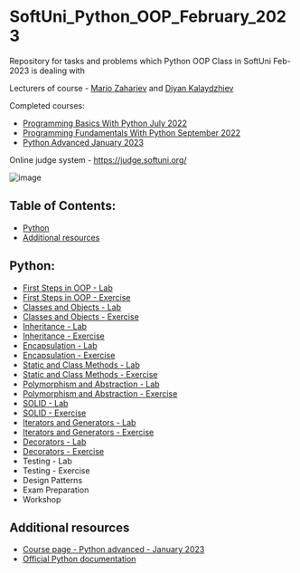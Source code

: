 # SoftUni_Python_OOP_February_2023
Repository for tasks and problems which Python OOP Class in SoftUni Feb-2023 is dealing with

Lecturers of course - [Mario Zahariev](https://github.com/zahariev-webbersof) and [Diyan Kalaydzhiev](https://github.com/DiyanKalaydzhiev23)



Completed courses:
- [Programming Basics With Python July 2022](https://github.com/KaloyanLevenov/programming_fundamentals_python_september_2022/tree/main/001_programming_basics_with_python_july_2022)
- [Programming Fundamentals With Python September 2022](https://github.com/KaloyanLevenov/programming_fundamentals_python_september_2022)
- [Python Advanced January 2023](https://github.com/KaloyanLevenov/python_advanced_SoftUni_Jan_2023)

Online judge system - https://judge.softuni.org/

![image](https://user-images.githubusercontent.com/68993494/185683680-bcfefe65-88fb-4192-b0b2-ff9130c39487.png)

## Table of Contents:

- [Python](#python)
- [Additional resources](#additional-resources)

## Python:

- [First Steps in OOP - Lab](https://github.com/KaloyanLevenov/python_OOP_SoftUni_Feb_2023/tree/main/01_first_steps_in_OOP_lab)
- [First Steps in OOP - Exercise](https://github.com/KaloyanLevenov/python_OOP_SoftUni_Feb_2023/tree/main/02_first_steps_in_OOP_exercise)
- [Classes and Objects - Lab](https://github.com/KaloyanLevenov/python_OOP_SoftUni_Feb_2023/tree/main/03_classes_and_objects_lab)
- [Classes and Objects - Exercise](https://github.com/KaloyanLevenov/python_OOP_SoftUni_Feb_2023/tree/main/04_classes_and_objects_exercise)
- [Inheritance - Lab](https://github.com/KaloyanLevenov/python_OOP_SoftUni_Feb_2023/tree/main/05_inheritance_lab)
- [Inheritance - Exercise](https://github.com/KaloyanLevenov/python_OOP_SoftUni_Feb_2023/tree/main/06_inheritance_exercise)
- [Encapsulation - Lab](https://github.com/KaloyanLevenov/python_OOP_SoftUni_Feb_2023/tree/main/07_encapsulation_lab)
- [Encapsulation - Exercise](https://github.com/KaloyanLevenov/python_OOP_SoftUni_Feb_2023/tree/main/08_encapsulation_exercise)
- [Static and Class Methods - Lab](https://github.com/KaloyanLevenov/python_OOP_SoftUni_Feb_2023/tree/main/09_static_and_class_methods_lab)
- [Static and Class Methods - Exercise](https://github.com/KaloyanLevenov/python_OOP_SoftUni_Feb_2023/tree/main/10_static_and_class_methods_exercise)
- [Polymorphism and Abstraction - Lab](https://github.com/KaloyanLevenov/python_OOP_SoftUni_Feb_2023/tree/main/11_polyphormism_and_abstraction_lab) 
- [Polymorphism and Abstraction - Exercise](https://github.com/KaloyanLevenov/python_OOP_SoftUni_Feb_2023/tree/main/12_polyphormism_and_abstraction_exercise)
- [SOLID - Lab](https://github.com/KaloyanLevenov/python_OOP_SoftUni_Feb_2023/tree/main/13_solid_lab)
- [SOLID - Exercise](https://github.com/KaloyanLevenov/python_OOP_SoftUni_Feb_2023/tree/main/14_solid_exercise)
- [Iterators and Generators - Lab](https://github.com/KaloyanLevenov/python_OOP_SoftUni_Feb_2023/tree/main/15_iterators_and_generators_lab)
- [Iterators and Generators - Exercise](https://github.com/KaloyanLevenov/python_OOP_SoftUni_Feb_2023/tree/main/16_iterators_and_generators_exercise)
- [Decorators - Lab](https://github.com/KaloyanLevenov/python_OOP_SoftUni_Feb_2023/tree/main/17_decorators_lab)
- [Decorators - Exercise](https://github.com/KaloyanLevenov/python_OOP_SoftUni_Feb_2023/tree/main/18_decorators_exercise)
- Testing - Lab
- Testing - Exercise
- Design Patterns
- Exam Preparation
- Workshop


## Additional resources

- [Course page - Python advanced - January 2023](https://softuni.bg/trainings/3963/python-advanced-january-2023)
- [Official Python documentation](https://docs.python.org/3/)
